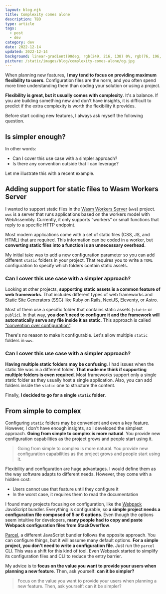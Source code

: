 ```yaml
---
layout: blog.njk
title: Complexity comes alone
description: TBD
type: article
tags:
  - post
  - dev
category: dev
date: 2022-12-14
updated: 2022-12-14
background: linear-gradient(90deg, rgb(249, 216, 138) 0%, rgb(76, 196, 59) 100%);
picture: /static/images/blog/complexity-comes-alone/og.jpg
---
```


When planning new features, **I may tend to focus on providing maximum flexibility to users**. Configuration files are the norm, and you often spend more time understanding them than coding your solution or using a project.

**Flexibility is great, but it usually comes with complexity**. It's a balance. If you are building something new and don't have insights, it is difficult to predict if the extra complexity is worth the flexibility it provides.

Before start coding new features, I always ask myself the following question.

## Is simpler enough?

In other words: 

- Can I cover this use case with a simpler approach?
- Is there any convention outside that I can leverage?

Let me illustrate this with a recent example.

## Adding support for static files to Wasm Workers Server

I wanted to support static files in the [Wasm Workers Server](https://github.com/vmware-labs/wasm-workers-server/) (`wws`) project. `wws` is a server that runs applications based on the workers model with WebAssembly. Currently, it only supports “workers” or small functions that reply to a specific HTTP endpoint.

Most modern applications come with a set of static files (CSS, JS, and HTML) that are required. This information can be coded in a worker, but **converting static files into a function is an unnecessary overhead**. 

My initial take was to add a new configuration parameter so you can add different `static` folders in your project. That requires you to write a `TOML` configuration to specify which folders contain static assets.

### Can I cover this use case with a simpler approach?

Looking at other projects, **supporting static assets is a common feature of web frameworks**. That includes different types of web frameworks and [Static Site Generators (SSG)](https://en.wikipedia.org/wiki/Static_site_generator) like [Ruby on Rails](https://rubyonrails.org/), [NextJS](https://nextjs.org/), [Eleventy](https://www.11ty.dev/), or [Astro](https://astro.build).

Most of them use a specific folder that contains static assets (`static` or `public`). In that way, **you don't need to configure it and the framework will automatically serve any file inside it as static**. This approach is called [“convention over configuration"](https://en.wikipedia.org/wiki/Convention_over_configuration). 

There's no reason to make it configurable. Let's allow multiple `static` folders in `wws`.

### Can I cover this use case with a simpler approach?

**Having multiple static folders may be confusing**. I had issues when the static file was in a different folder. **That made me think if supporting multiple folders is even required**. Most frameworks support only a single static folder as they usually host a single application. Also, you can add folders inside the `static` one to structure the content.

Finally, **I decided to go for a single `static` folder**.

## From simple to complex

Configuring `static` folders may be convenient and even a key feature. However, I don't have enough insights, so I developed the simplest approach. **Going from simple to complex is more natural**. You provide new configuration capabilities as the project grows and people start using it.

> Going from simple to complex is more natural. You provide new configuration capabilities as the project grows and people start using it.

Flexibility and configuration are huge advantages. I would define them as the way software adapts to different needs. However, they come with a hidden cost:

- Users cannot use that feature until they configure it
- In the worst case, it requires them to read the documentation

I found many projects focusing on configuration, like the [Webpack](https://webpack.js.org/) JavaScript bundler. Everything is configurable, so **a simple project needs a configuration file composed of 5 or 6 options**. Even though the options seem intuitive for developers, **many people had to copy and paste Webpack configuration files from StackOverflow**. 

[Parcel](https://parceljs.org/), a different JavaScript bundler follows the opposite approach. You can configure things, but it will assume many default options. **For a simple project, you don't need to write a configuration file**. Just run the `parcel` CLI. This was a shift for this kind of tool. Even Webpack started to simplify its configuration files and CLI to reduce the entry barrier.

My advice is to **focus on the value you want to provide your users when planning a new feature**. Then, ask yourself: **can it be simpler?**

> Focus on the value you want to provide your users when planning a new feature. Then, ask yourself: can it be simpler?
